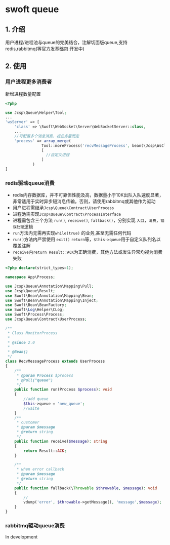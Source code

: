 # swoft queue

1\. 介绍
----------------
用户进程/进程池与queue的完美结合，注解切面版queue,支持 redis,rabbitmq(等官方发基础包 开发中)

2\. 使用
----------------
### 用户进程更多消费者

新增进程数量配置
```php
<?php

use Jcsp\Queue\Helper\Tool;
...
'wsServer' => [
    'class' => \Swoft\WebSocket\Server\WebSocketServer::class,
    ...
    //可配置多个消息消费，视业务量而定
    'process' => array_merge(
                Tool::moreProcess('recvMessageProcess', bean(\Jcsp\WsCluster\Process\RecvMessageProcess::class), 3),
                [
                  //自定义进程
                ]
            )
]
```


### redis驱动queue消费

- redis内存数据库，并不可靠但性能及高，数据量小于10K出队入队速度显著，非常适用于实时异步短消息传输。否则，请使用rabbitmq或其他作为驱动
- 用户进程需继承```Jcsp\Queue\Contract\UserProcess```
- 进程池需实现```Jcsp\Queue\Contract\ProcessInterface```
- 进程需包含三个方法 ```run()```, ```receive()```,  ```fallback()```，分别实现 ```入口```，```消费```，```错误处理```逻辑
- ```run```方法内无需再实现```while(true)``` 的业务,甚至无需任何代码
- ```run()```方法内严禁使用 ```exit()``` ```return```等，```$this->queue```用于自定义队列名以覆盖注解
- ```receive```内```return Result::ACK```为正确消费，其他方法或发生异常均视为消费失败



```php
<?php declare(strict_types=1);

namespace App\Process;

use Jcsp\Queue\Annotation\Mapping\Pull;
use Jcsp\Queue\Result;
use Swoft\Bean\Annotation\Mapping\Bean;
use Swoft\Bean\Annotation\Mapping\Inject;
use Swoft\Bean\BeanFactory;
use Swoft\Log\Helper\CLog;
use Swoft\Process\Process;
use Jcsp\Queue\Contract\UserProcess;

/**
 * Class MonitorProcess
 *
 * @since 2.0
 *
 * @Bean()
 */
class RecvMessageProcess extends UserProcess
{
    /**
     * @param Process $process
     * @Pull("queue")
     */
    public function run(Process $process): void
    {
        //add queue
        $this->queue = 'new_queue';
        //waite
    }
    /**
     * customer
     * @param $message
     * @return string
     */
    public function receive($message): string
    {
        return Result::ACK;
    }

    /**
     * when error callback
     * @param $message
     * @return string
     */
    public function fallback(\Throwable $throwable, $message): void
    {
        //
        vdump('error', $throwable->getMessage(), 'message',$message);
    }
}

```

### rabbitmq驱动queue消费


In development